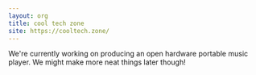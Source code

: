 ```yaml
---
layout: org
title: cool tech zone
site: https://cooltech.zone/
---
```

We're currently working on producing an open hardware portable music player.
We might make more neat things later though!
